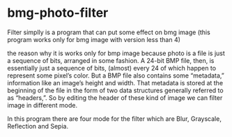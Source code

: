 # bmg-photo-filter
Filter simplly is a program that can put some effect on bmg image (this program works only for bmg image with version less than 4)

the reason why it is works only for bmp image because photo is a file is just a sequence of bits, arranged in some fashion.
A 24-bit BMP file, then, is essentially just a sequence of bits, (almost) every 24 of which happen to represent some pixel’s color.
But a BMP file also contains some “metadata,” information like an image’s height and width.
That metadata is stored at the beginning of the file in the form of two data structures generally referred to as “headers,”.
So by editing the header of these kind of image we can filter image in different mode.

In this program there are four mode for the filter which are Blur, Grayscale, Reflection and Sepia.

